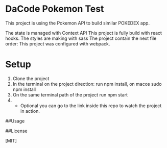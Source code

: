 # DaCode Pokemon Test

This project is using the Pokemon API to build similar 
POKEDEX app. 

The state is managed with Context API 
This project is fully build with react hooks.
The styles are making with sass
The project contain the next file order: 
This project was configured with webpack.

# Setup

1) Clone the project
2) In the terminal on the project direction:
    run npm install, on macos sudo npm install
3) On the same terminal path of the project run npm start
4) * Optional you can go to the link inside this repo to 
    watch the project in action.

##Usage

##License 

[MIT]

